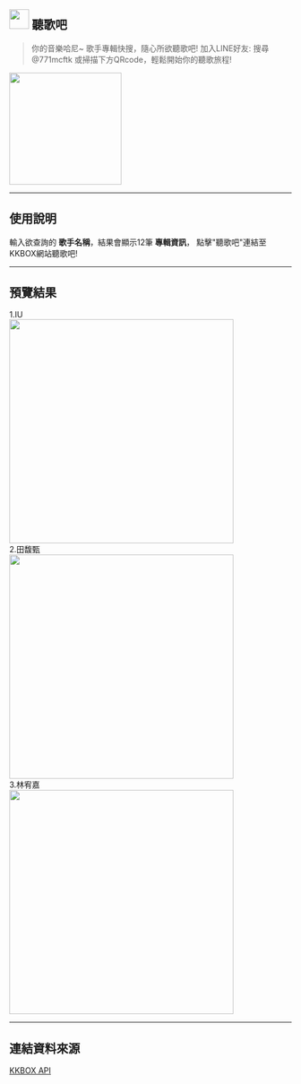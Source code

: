 ## <img src="https://i.imgur.com/75hFwfG.png" width="35"> 聽歌吧
> 你的音樂哈尼~ 歌手專輯快搜，隨心所欲聽歌吧!
> 加入LINE好友: 搜尋@771mcftk
> 或掃描下方QRcode，輕鬆開始你的聽歌旅程!

<img src="https://i.imgur.com/LJ55Ip4.png" width="200">

---
## **使用說明**
輸入欲查詢的 **歌手名稱**，結果會顯示12筆 **專輯資訊**，
點擊"聽歌吧"連結至KKBOX網站聽歌吧!

---
## **預覽結果**
1.IU
<br>
<img src="https://i.imgur.com/6nORmy7.png" width="400">
<br>
2.田馥甄
<br>
<img src="https://i.imgur.com/FeAiv2d.png" width="400">
<br>
3.林宥嘉
<br>
<img src="https://i.imgur.com/uKWA0id.png" width="400">


---
## **連結資料來源**

[KKBOX API](https://www.npmjs.com/package/@kkbox/kkbox-js-sdk)





